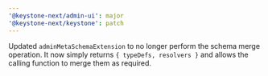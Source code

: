 ```yaml
---
'@keystone-next/admin-ui': major
'@keystone-next/keystone': patch
---
```


Updated `adminMetaSchemaExtension` to no longer perform the schema merge operation. It now simply returns `{ typeDefs, resolvers }` and allows the calling function to merge them as required.
